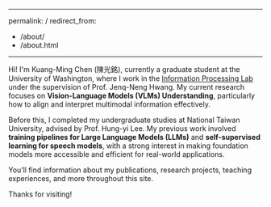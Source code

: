 ---
 permalink: /
 redirect_from: 
   - /about/
   - /about.html
 ---

Hi! I'm Kuang-Ming Chen (陳光銘), currently a graduate student at the University of Washington, where I work in the [Information Processing Lab](https://ipl-uw.github.io/) under the supervision of Prof. Jenq-Neng Hwang. My current research focuses on **Vision-Language Models (VLMs) Understanding**, particularly how to align and interpret multimodal information effectively.

Before this, I completed my undergraduate studies at National Taiwan University, advised by Prof. Hung-yi Lee. My previous work involved **training pipelines for Large Language Models (LLMs)** and **self-supervised learning for speech models**, with a strong interest in making foundation models more accessible and efficient for real-world applications.

You’ll find information about my publications, research projects, teaching experiences, and more throughout this site.

Thanks for visiting!
